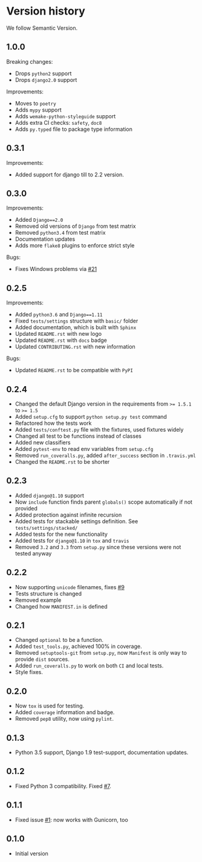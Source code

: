 # Version history

We follow Semantic Version.


## 1.0.0

Breaking changes:

- Drops `python2` support
- Drops `django2.0` support

Improvements:

- Moves to `poetry`
- Adds `mypy` support
- Adds `wemake-python-styleguide` support
- Adds extra CI checks: `safety`, `doc8`
- Adds `py.typed` file to package type information


## 0.3.1

Improvements:

- Added support for django till to 2.2 version.


## 0.3.0

Improvements:

- Added `Django==2.0`
- Removed old versions of `Django` from test matrix
- Removed `python3.4` from test matrix
- Documentation updates
- Adds more `flake8` plugins to enforce strict style

Bugs:

- Fixes Windows problems via [#21](https://github.com/sobolevn/django-split-settings/pull/21)


## 0.2.5

Improvements:

- Added `python3.6` and `Django==1.11`
- Fixed `tests/settings` structure with `basic/` folder
- Added documentation, which is built with `Sphinx`
- Updated `README.rst` with new logo
- Updated `README.rst` with `docs` badge
- Updated `CONTRIBUTING.rst` with new information

Bugs:

- Updated `README.rst` to be compatible with `PyPI`


## 0.2.4

- Changed the default Django version in the requirements from `>= 1.5.1` to `>= 1.5`
- Added `setup.cfg` to support `python setup.py test` command
- Refactored how the tests work
- Added `tests/conftest.py` file with the fixtures, used fixtures widely
- Changed all test to be functions instead of classes
- Added new classifiers
- Added `pytest-env` to read env variables from `setup.cfg`
- Removed `run_coveralls.py`, added `after_success` section in `.travis.yml`
- Changed the `README.rst` to be shorter


## 0.2.3

- Added `django@1.10` support
- Now `include` function finds parent `globals()` scope automatically if not provided
- Added protection against infinite recursion
- Added tests for stackable settings definition. See `tests/settings/stacked/`
- Added tests for the new functionality
- Added tests for `django@1.10` in `tox` and `travis`
- Removed `3.2` and `3.3` from `setup.py` since these versions were not tested anyway


## 0.2.2

- Now supporting `unicode` filenames, fixes [#9](https://github.com/sobolevn/django-split-settings/issues/9)
- Tests structure is changed
- Removed example
- Changed how `MANIFEST.in` is defined


## 0.2.1

- Changed `optional` to be a function.
- Added `test_tools.py`, achieved 100% in coverage.
- Removed `setuptools-git` from `setup.py`, now `Manifest` is only way to provide `dist` sources.
- Added `run_coveralls.py` to work on both `CI` and local tests.
- Style fixes.


## 0.2.0

- Now `tox` is used for testing.
- Added `coverage` information and badge.
- Removed `pep8` utility, now using `pylint`.


## 0.1.3

- Python 3.5 support, Django 1.9 test-support, documentation updates.


## 0.1.2

- Fixed Python 3 compatibility. Fixed [#7](https://github.com/sobolevn/django-split-settings/issues/7).


## 0.1.1

- Fixed issue [#1](https://github.com/sobolevn/django-split-settings/issues/1): now works with Gunicorn, too


## 0.1.0

- Initial version
